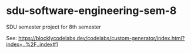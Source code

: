 # sdu-software-engineering-sem-8
SDU semester project for 8th semester

See: https://blocklycodelabs.dev/codelabs/custom-generator/index.html?index=..%2F..index#1
